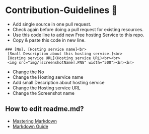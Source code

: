 # Contribution-Guidelines 📕

* Add single source in one pull request.
* Check again before doing a pull request for existing resources.
* Use this code line to add new Free hosting Service to this repo. 
* Copy & paste this code in new line.
```
### [No]. [Hosting service name]<br>
 [Small Description about this hosting service.]<br>
 [Hosting service URL](Hosting service URL)<br><br>
 <img src="img/[screenshotName].PNG" width="500"><br><br>
 ``` 
 * Change the No
 * Change the Hosting service name
 * Add small Description about hosting service
 * Change the Hosting service URL
 * Change the Screenshot name
 
 
## How to edit readme.md?
* [Mastering Markdown](https://guides.github.com/features/mastering-markdown/)
* [Markdown Guide](https://www.markdownguide.org/)
